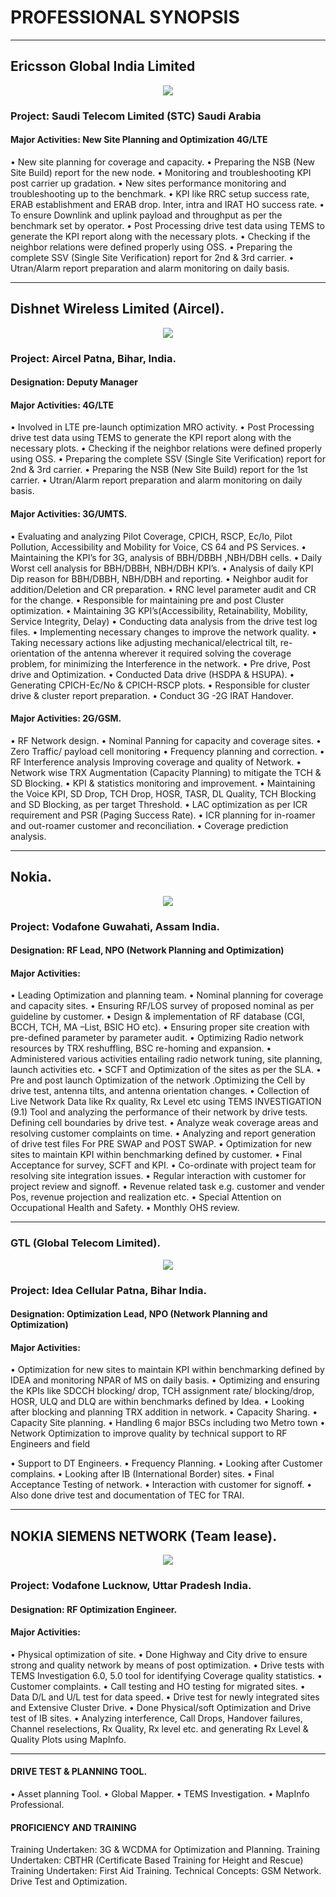 # PROFESSIONAL SYNOPSIS 
---
## Ericsson Global India Limited

<center><img src="images/Ericsson-logo.png"/></center>

### Project: Saudi Telecom Limited (STC) Saudi Arabia

#### Major Activities: New Site Planning and Optimization 4G/LTE

•	New site planning for coverage and capacity.
•	Preparing the NSB (New Site Build) report for the new node.
•	Monitoring and troubleshooting KPI post carrier up gradation.
•	New sites performance monitoring and troubleshooting up to the benchmark.
•	KPI like RRC setup success rate, ERAB establishment and ERAB drop. Inter, intra and IRAT HO success rate.
•	To ensure Downlink and uplink payload and throughput as per the benchmark set by operator.
•	Post Processing drive test data using TEMS to generate the KPI report along with the necessary plots.
•	Checking if the neighbor relations were defined properly using OSS.
•	Preparing the complete SSV (Single Site Verification) report for 2nd & 3rd carrier.
•	Utran/Alarm report preparation and alarm monitoring on daily basis.


---
## Dishnet Wireless Limited (Aircel). 

<center><img src="images/Aircel.png"/></center>

### Project: Aircel Patna, Bihar, India.

#### Designation: Deputy Manager

#### Major Activities: 4G/LTE

•	Involved in LTE pre-launch optimization MRO activity.
•	Post Processing drive test data using TEMS to generate the KPI report along with the necessary plots.
•	Checking if the neighbor relations were defined properly using OSS.
•	Preparing the complete SSV (Single Site Verification) report for 2nd & 3rd carrier.
•	Preparing the NSB (New Site Build) report for the 1st carrier.
•	Utran/Alarm report preparation and alarm monitoring on daily basis.

#### Major Activities: 3G/UMTS.

•	Evaluating and analyzing Pilot Coverage, CPICH, RSCP, Ec/Io, Pilot Pollution, Accessibility and Mobility for Voice, CS 64 and PS Services.
•	Maintaining the KPI’s for 3G, analysis of BBH/DBBH ,NBH/DBH cells.
•	Daily Worst cell analysis for BBH/DBBH, NBH/DBH KPI’s.
•	Analysis of daily KPI Dip reason for BBH/DBBH, NBH/DBH and reporting.
•	Neighbor audit for addition/Deletion and CR preparation.
•	RNC level parameter audit and CR for the change. 
•	Responsible for maintaining pre and post Cluster optimization.
•	Maintaining 3G KPI’s(Accessibility, Retainability,  Mobility, Service Integrity, Delay)
•	Conducting data analysis from the drive test log files.
•	Implementing necessary changes to improve the network quality.
•	Taking necessary actions like adjusting mechanical/electrical tilt, re-orientation of the antenna wherever it required solving the coverage problem, for minimizing the Interference in the network.
•	Pre drive, Post drive and Optimization.
•	Conducted Data drive (HSDPA & HSUPA).
•	Generating CPICH-Ec/No & CPICH-RSCP plots.
•	Responsible for cluster drive & cluster report preparation.
•	Conduct 3G -2G IRAT Handover.

#### Major Activities: 2G/GSM.

•	RF Network design.
•	Nominal Panning for capacity and coverage sites.
•	Zero Traffic/ payload cell monitoring
•	Frequency planning and correction.
•	RF Interference analysis Improving coverage and quality of Network.
•	Network wise TRX Augmentation (Capacity Planning) to mitigate the TCH & SD Blocking. 
•	KPI & statistics monitoring and improvement.
•	Maintaining the Voice KPI, SD Drop, TCH Drop, HOSR, TASR, DL Quality, TCH Blocking and SD Blocking, as per target Threshold. 
•	LAC optimization as per ICR requirement and PSR (Paging Success Rate).
•	ICR planning for in-roamer and out-roamer customer and reconciliation.
•	Coverage prediction analysis.


---
## Nokia.

<center><img src="images/Nokia.png"/></center>

### Project: Vodafone Guwahati, Assam India.

#### Designation: RF Lead, NPO (Network Planning and Optimization)

#### Major Activities:

•	Leading Optimization and planning team. 
•	Nominal planning for coverage and capacity sites. 
•	Ensuring RF/LOS survey of proposed nominal as per guideline by customer. 
•	Design & implementation of RF database (CGI, BCCH, TCH, MA –List, BSIC HO etc). 
•	Ensuring proper site creation with pre-defined parameter by parameter audit. 
•	Optimizing Radio network resources by TRX reshuffling, BSC re-homing and expansion. 
•	Administered various activities entailing radio network tuning, site planning, launch activities etc. 
•	SCFT and Optimization of the sites as per the SLA.
•	Pre and post launch Optimization of the network .Optimizing the Cell by drive test, antenna tilts, and antenna orientation changes. 
•	Collection of Live Network Data like Rx quality, Rx Level etc using TEMS INVESTIGATION (9.1) Tool and analyzing the performance of their network by drive tests. Defining cell boundaries by drive test.
•	Analyze weak coverage areas and resolving customer complaints on time. 
•	Analyzing and report generation of drive test files For PRE SWAP and POST SWAP. 
•	Optimization for new sites to maintain KPI within benchmarking defined by customer. 
•	Final Acceptance for survey, SCFT and KPI. 
•	Co-ordinate with project team for resolving site integration issues. 
•	Regular interaction with customer for project review and signoff. 
•	Revenue related task e.g. customer and vender Pos, revenue projection and realization etc. 
•	Special Attention on Occupational Health and Safety. 
•	Monthly OHS review. 


---
### GTL (Global Telecom Limited). 

<center><img src="images/GTL_Ltd_(logo).svg.png"/></center>

### Project: Idea Cellular Patna, Bihar India.

#### Designation: Optimization Lead, NPO (Network Planning and Optimization)

#### Major Activities:

•	Optimization for new sites to maintain KPI within benchmarking defined by IDEA and monitoring NPAR of MS on daily basis. 
•	Optimizing and ensuring the KPIs like SDCCH blocking/ drop, TCH assignment rate/ blocking/drop, HOSR, ULQ and DLQ are within benchmarks defined by Idea. 
•	Looking after blocking and planning TRX addition in network. 
•	Capacity Sharing. 
•	Capacity Site planning. 
•	Handling 6 major BSCs including two Metro town 
•	Network Optimization to improve quality by technical support to RF Engineers and field 

•	Support to DT Engineers. 
•	Frequency Planning. 
•	Looking after Customer complains. 
•	Looking after IB (International Border) sites. 
•	Final Acceptance Testing of network. 
•	Interaction with customer for signoff. 
•	Also done drive test and documentation of TEC for TRAI.

---
## NOKIA SIEMENS NETWORK (Team lease). 

<center><img src="images/nokia-siemens-networks-logo.png"/></center>

### Project: Vodafone Lucknow, Uttar Pradesh India.

#### Designation: RF Optimization Engineer. 

#### Major Activities:

•	Physical optimization of site. 
•	Done Highway and City drive to ensure strong and quality network by means of post optimization. 
•	Drive tests with TEMS Investigation 6.0, 5.0 tool for identifying Coverage quality statistics. 
•	Customer complaints. 
•	Call testing and HO testing for migrated sites. 
•	Data D/L and U/L test for data speed. 
•	Drive test for newly integrated sites and Extensive Cluster Drive. 
•	Done Physical/soft Optimization and Drive test of IB sites. 
•	Analyzing interference, Call Drops, Handover failures, Channel reselections, Rx Quality, Rx level etc. and generating Rx Level & Quality Plots using MapInfo. 


---
#### DRIVE TEST & PLANNING TOOL. 

•	Asset planning Tool. 
•	Global Mapper. 
•	TEMS Investigation. 
•	MapInfo Professional. 

#### PROFICIENCY AND TRAINING

Training Undertaken: 3G & WCDMA for Optimization and Planning. 
Training Undertaken: CBTHR (Certificate Based Training for Height and Rescue) 
Training Undertaken: First Aid Training. 
Technical Concepts: GSM Network. Drive Test and Optimization. 
